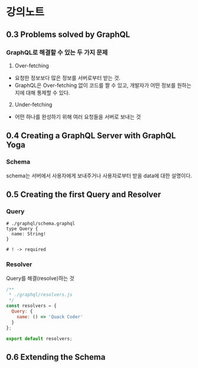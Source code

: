 # 강의노트

## 0.3 Problems solved by GraphQL

### GraphQL로 해결할 수 있는 두 가지 문제

1. Over-fetching

- 요청한 정보보다 많은 정보를 서버로부터 받는 것.
- GraphQL은 Over-fetching 없이 코드를 짤 수 있고, 개발자가 어떤 정보를 원하는지에 대해 통제할 수 있다.

2. Under-fetching

- 어떤 하나를 완성하기 위해 여러 요청들을 서버로 보내는 것

## 0.4 Creating a GraphQL Server with GraphQL Yoga

### Schema

schema는 서버에서 사용자에게 보내주거나 사용자로부터 받을 data에 대한 설명이다.

## 0.5 Creating the first Query and Resolver

### Query

```qraphql
# ./graphql/schema.graphql
type Query {
  name: String!
}

# ! -> required
```

### Resolver

Query를 해결(resolve)하는 것

```javascript
/**
 * ./graphql/resolvers.js
 */
const resolvers = {
  Query: {
    name: () => 'Quack Coder'
  }
};

export default resolvers;
```

## 0.6 Extending the Schema
